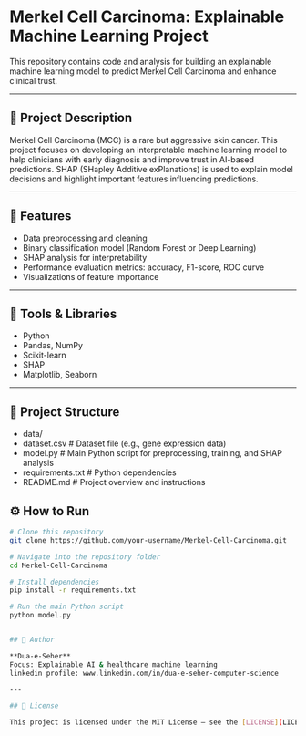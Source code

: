 # Merkel Cell Carcinoma: Explainable Machine Learning Project

This repository contains code and analysis for building an explainable machine learning model to predict Merkel Cell Carcinoma and enhance clinical trust.

---

## 📄 Project Description

Merkel Cell Carcinoma (MCC) is a rare but aggressive skin cancer. This project focuses on developing an interpretable machine learning model to help clinicians with early diagnosis and improve trust in AI-based predictions. SHAP (SHapley Additive exPlanations) is used to explain model decisions and highlight important features influencing predictions.

---

## 🚀 Features

- Data preprocessing and cleaning
- Binary classification model (Random Forest or Deep Learning)
- SHAP analysis for interpretability
- Performance evaluation metrics: accuracy, F1-score, ROC curve
- Visualizations of feature importance

---

## 🧰 Tools & Libraries

- Python
- Pandas, NumPy
- Scikit-learn
- SHAP
- Matplotlib, Seaborn

---

## 📁 Project Structure

- data/
- dataset.csv # Dataset file (e.g., gene expression data)
- model.py # Main Python script for preprocessing, training, and SHAP analysis
- requirements.txt # Python dependencies
- README.md # Project overview and instructions

## ⚙️ How to Run

```bash
# Clone this repository
git clone https://github.com/your-username/Merkel-Cell-Carcinoma.git

# Navigate into the repository folder
cd Merkel-Cell-Carcinoma

# Install dependencies
pip install -r requirements.txt

# Run the main Python script
python model.py


## 👤 Author

**Dua-e-Seher**  
Focus: Explainable AI & healthcare machine learning  
linkedin profile: www.linkedin.com/in/dua-e-seher-computer-science

---

## 📄 License

This project is licensed under the MIT License — see the [LICENSE](LICENSE) file for details.
